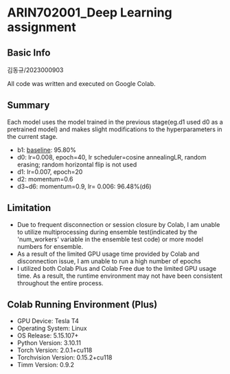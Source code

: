 # ARIN702001_Deep Learning assignment

## Basic Info
김동규/2023000903

All code was written and executed on Google Colab. 

## Summary
Each model uses the model trained in the previous stage(eg.d1 used d0 as a pretrained model) and makes slight modifications to the hyperparameters in the current stage.
- b1: [baseline](https://github.com/heechul-knu/cifar-baseline): 95.80%
- d0: lr=0.008, epoch=40, lr scheduler=cosine annealingLR, random erasing; random horizontal flip is not used
- d1: lr=0.007, epoch=20
- d2: momentum=0.6
- d3~d6: momentum=0.9, lr= 0.006: 96.48%(d6) 

## Limitation
- Due to frequent disconnection or session closure by Colab, I am unable to utilize multiprocessing during ensemble test(indicated by the 'num_workers' variable in the ensemble test code) or more model numbers for ensemble.
- As a result of the limited GPU usage time provided by Colab and disconnection issue, I am unable to run a high number of epochs
- I utilized both Colab Plus and Colab Free due to the limited GPU usage time. As a result, the runtime environment may not have been consistent throughout the entire process.

## Colab Running Environment (Plus)
- GPU Device: Tesla T4
- Operating System: Linux
- OS Release: 5.15.107+
- Python Version: 3.10.11
- Torch Version: 2.0.1+cu118
- Torchvision Version: 0.15.2+cu118
- Timm Version: 0.9.2
